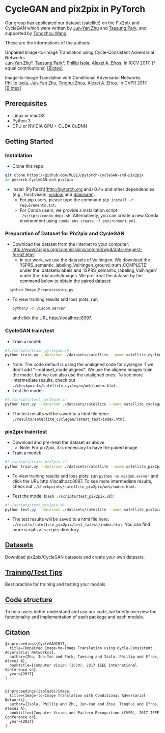 # CycleGAN and pix2pix in PyTorch

Our group has applicated our dataset (satellite) on the Pix2pix and CycleGAN which were written by [Jun-Yan Zhu](https://github.com/junyanz) and [Taesung Park](https://github.com/taesung), and supported by [Tongzhou Wang](https://ssnl.github.io/). 

These are the informations of the authors:

Unpaired Image-to-Image Translation using Cycle-Consistent Adversarial Networks.<br>
[Jun-Yan Zhu](https://people.eecs.berkeley.edu/~junyanz/)\*,  [Taesung Park](https://taesung.me/)\*, [Phillip Isola](https://people.eecs.berkeley.edu/~isola/), [Alexei A. Efros](https://people.eecs.berkeley.edu/~efros). In ICCV 2017. (* equal contributions) [[Bibtex]](https://junyanz.github.io/CycleGAN/CycleGAN.txt)

Image-to-Image Translation with Conditional Adversarial Networks.<br>
[Phillip Isola](https://people.eecs.berkeley.edu/~isola), [Jun-Yan Zhu](https://people.eecs.berkeley.edu/~junyanz), [Tinghui Zhou](https://people.eecs.berkeley.edu/~tinghuiz), [Alexei A. Efros](https://people.eecs.berkeley.edu/~efros). In CVPR 2017. [[Bibtex]](http://people.csail.mit.edu/junyanz/projects/pix2pix/pix2pix.bib)

## Prerequisites
- Linux or macOS
- Python 3
- CPU or NVIDIA GPU + CUDA CuDNN

## Getting Started
### Installation

- Clone this repo:
```bash
git clone https://github.com/MLQZJ/pytorch-CycleGAN-and-pix2pix
cd pytorch-CycleGAN-and-pix2pix
```

- Install [PyTorch](http://pytorch.org and) 0.4+ and other dependencies (e.g., torchvision, [visdom](https://github.com/facebookresearch/visdom) and [dominate](https://github.com/Knio/dominate)).
  - For pip users, please type the command `pip install -r requirements.txt`.
  - For Conda users, we provide a installation script `./scripts/conda_deps.sh`. Alternatively, you can create a new Conda environment using `conda env create -f environment.yml`.

### Preparation of Dataset for Pix2pix and CycleGAN
- Download the dataset from the internet to your computer:
http://www2.isprs.org/commissions/comm3/wg4/data-request-form2.html
  - In our work, we use the datasets of Vaihingen. We download the 'ISPRS_semantic_labeling_Vaihingen_ground_truth_COMPLETE' under the .datasets/labels and 'ISPRS_semantic_labeling_Vaihingen' under the ./datasets/images. We pre-treat the dataset by the command below to obtain the paired dataset: 

```bash
  python Image_Preprocessing.py 
```
  
- To view training results and loss plots, run
  ```bash
  python3 -m visdom.server
  ```
  and click the URL http://localhost:8097. 
 
### CycleGAN train/test

- Train a model:
```bash
#!./scripts/train_cyclegan.sh
python train.py --dataroot ./datasets/satellite --name satellite_cyclegan --model cycle_gan --dataset_mode aligned
```
  - Note: The code default is using the unaligned code for cyclegan if we don't add "--dataset_mode aligned". We use the aligned images 
    train the model, but we can also use the unaligned ones.
To see more intermediate results, check out `./checkpoints/satellite_cyclegan/web/index.html`.
- Test the model:
```bash
#!./scripts/test_cyclegan.sh
python test.py --dataroot ./datasets/satellite --name satellite_cyclegan --model cycle_gan --dataset_mode aligned
```
- The test results will be saved to a html file here: `./results/satellite_cyclegan/latest_test/index.html`.

### pix2pix train/test
- Download and pre-treat the dataset as above.
  - Note: For pix2pix, it is necessary to have the paired image
- Train a model:
```bash
#!./scripts/train_pix2pix.sh
python train.py --dataroot ./datasets/satellite --name satellite_pix2pix --model pix2pix --direction BtoA
```
- To view training results and loss plots, run `python -m visdom.server` and click the URL http://localhost:8097. To see more intermediate results, check out  `./checkpoints/satellite_pix2pix/web/index.html`.

- Test the model (`bash ./scripts/test_pix2pix.sh`):
```bash
#!./scripts/test_pix2pix.sh
python test.py --dataroot ./datasets/satellite --name satellite_pix2pix --model pix2pix --direction BtoA
```
- The test results will be saved to a html file here: `./results/satellite_pix2pix/test_latest/index.html`. You can find more scripts at `scripts` directory.

## [Datasets](docs/datasets.md)
Download pix2pix/CycleGAN datasets and create your own datasets.

## [Training/Test Tips](docs/tips.md)
Best practice for training and testing your models.

## [Code structure](docs/overview.md)
To help users better understand and use our code, we briefly overview the functionality and implementation of each package and each module.

## Citation

```
@inproceedings{CycleGAN2017,
  title={Unpaired Image-to-Image Translation using Cycle-Consistent Adversarial Networkss},
  author={Zhu, Jun-Yan and Park, Taesung and Isola, Phillip and Efros, Alexei A},
  booktitle={Computer Vision (ICCV), 2017 IEEE International Conference on},
  year={2017}
}


@inproceedings{isola2017image,
  title={Image-to-Image Translation with Conditional Adversarial Networks},
  author={Isola, Phillip and Zhu, Jun-Yan and Zhou, Tinghui and Efros, Alexei A},
  booktitle={Computer Vision and Pattern Recognition (CVPR), 2017 IEEE Conference on},
  year={2017}
}
```
